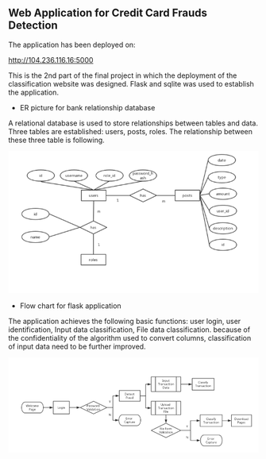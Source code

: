 ## Web Application for Credit Card Frauds Detection

The application has been deployed on:

http://104.236.116.16:5000

This is the 2nd part of the final project in which the deployment of the classification website was designed. Flask and sqlite was used to establish the application. 

* ER picture for bank relationship database

A relational database is used to store relationships between tables and data. Three tables are established: users, posts, roles. The relationship between these three table is following. 
 
![Aaron Swartz](https://github.com/MarcusNEU/INFO7390_2018Spring/blob/master/FinalProject/Web%20Application/graphs/Picture1.png)

* Flow chart for flask application

The application achieves the following basic functions: user login, user identification, Input data classification, File data classification. because of the confidentiality of the algorithm used to convert columns, classification of input data need to be further improved.

![Aaron Swartz](https://github.com/MarcusNEU/INFO7390_2018Spring/blob/master/FinalProject/Web%20Application/graphs/Picture2.png)
